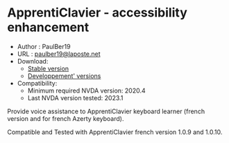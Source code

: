 # ApprentiClavier - accessibility enhancement #

* Author : PaulBer19
* URL : paulber19@laposte.net
* Download:
	* [Stable version][1]
	* [Developpement' versions][2]
* Compatibility:
	* Minimum required NVDA version:  2020.4
	* Last NVDA version tested:  2023.1


Provide voice assistance  to ApprentiClavier keyboard learner (french version and for french Azerty keyboard).

Compatible and Tested with ApprentiClavier french version 1.0.9  and 1.0.10.

[1]: https://rawgit.com/paulber007/AllMyNVDAAddons/master/apprentiClavierAccessEnhancement/apprentiClavierAccessEnhancement-1.9.nvda-addon
[2]: https://github.com/paulber007/AllMyNVDAAddons/tree/master/apprentiClavierAccessEnhancement/dev
